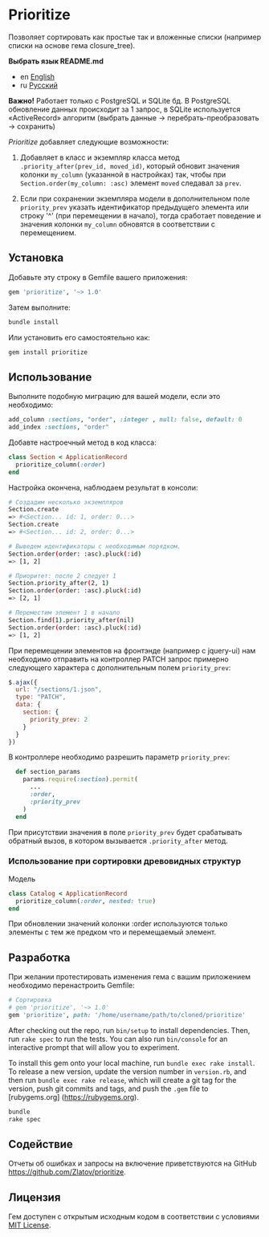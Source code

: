 # Prioritize

Позволяет сортировать как простые так и вложенные списки (например списки на основе гема closure_tree).

__Выбрать язык README.md__

-   en [English](README.md)
-   ru [Русский](README-ru.md)

__Важно!__ Работает только с PostgreSQL и SQLite бд. В PostgreSQL обновление данных
происходит за 1 запрос, в SQLite используется «ActiveRecord» алгоритм
(выбрать данные -> перебрать-преобразовать -> сохранить)

_Prioritize_ добавляет следующие возможности:

1.   Добавляет в класс и экземпляр класса метод
`.priority_after(prev_id, moved_id)`, который обновит значения колонки
`my_column` (указанной в настройках) так, чтобы при
`Section.order(my_column: :asc)` элемент `moved` следавал за `prev`.

2.   Если при сохранении экземпляра модели в дополнительном поле `priority_prev`
указать идентификатор предыдущего элемента или строку '^' (при перемещении в
начало), тогда сработает поведение и значения колонки `my_column` обновятся в
соответствии с перемещением.




## Установка

Добавьте эту строку в Gemfile вашего приложения:

```ruby
gem 'prioritize', '~> 1.0'
```

Затем выполните:

```sh    
bundle install
```

Или установить его самостоятельно как:

```sh    
gem install prioritize
```




## Использование

Выполните подобную миграцию для вашей модели, если это необходимо:

```rb
add_column :sections, "order", :integer , null: false, default: 0
add_index :sections, "order"
```

Добавте настроечный метод в код класса:

```rb
class Section < ApplicationRecord
  prioritize_column(:order)
end
```

Настройка окончена, наблюдаем результат в консоли:

```sh
# Создадим несколько экземпляров
Section.create
=> #<Section... id: 1, order: 0...>
Section.create
=> #<Section... id: 2, order: 0...>

# Выведем идентификаторы с необходимым порядком.
Section.order(order: :asc).pluck(:id)
=> [1, 2]

# Приоритет: после 2 следует 1
Section.priority_after(2, 1)
Section.order(order: :asc).pluck(:id)
=> [2, 1]

# Переместим элемент 1 в начало
Section.find(1).priority_after(nil)
Section.order(order: :asc).pluck(:id)
=> [1, 2]
```

При перемещении элементов на фронтэнде (например с jquery-ui) нам необходимо отправить на контроллер
PATCH запрос примерно следующего характера с дополнительным полем `priority_prev`:

```js
$.ajax({
  url: "/sections/1.json",
  type: "PATCH",
  data: {
    section: {
      priority_prev: 2
    }
  }
})
```

В контроллере необходимо разрешить параметр `priority_prev`:

```rb
  def section_params
    params.require(:section).permit(
      ...
      :order,
      :priority_prev
    )
  end
```

При присутствии значения в поле `priority_prev` будет срабатывать обратный вызов, в котором
вызывается `.priority_after` метод.




### Использование при сортировки древовидных структур

Модель

```rb
class Catalog < ApplicationRecord
  prioritize_column(:order, nested: true)
end
```

При обновлении значений колонки :order используются только элементы с тем же
предком что и перемещаемый элемент.




## Разработка

При желании протестировать изменения гема с вашим приложением необходимо перенастроить Gemfile:

```ruby
# Сортировка
# gem 'prioritize', '~> 1.0'
gem 'prioritize', path: '/home/username/path/to/cloned/prioritize'
```

After checking out the repo, run `bin/setup` to install dependencies. Then, run
`rake spec` to run the tests. You can also run `bin/console` for an interactive
prompt that will allow you to experiment.

To install this gem onto your local machine, run `bundle exec rake install`. To
release a new version, update the version number in `version.rb`, and then run
`bundle exec rake release`, which will create a git tag for the version, push
git commits and tags, and push the `.gem` file to [rubygems.org]
(https://rubygems.org).

```sh
bundle
rake spec
```

## Содействие

Отчеты об ошибках и запросы на включение приветствуются на GitHub https://github.com/Zlatov/prioritize.


## Лицензия

Гем доступен с открытым исходным кодом в соответствии с условиями
[MIT License](https://opensource.org/licenses/MIT).
